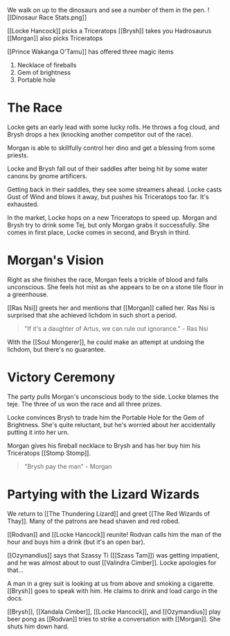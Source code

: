 We walk on up to the dinosaurs and see a number of them in the pen.
![[Dinosaur Race Stats.png]]

[[Locke Hancock]] picks a Triceratops
[[Brysh]] takes you Hadrosaurus
[[Morgan]] also picks Triceratops

[[Prince Wakanga O'Tamu]] has offered three magic items
1) Necklace of fireballs
2) Gem of brightness
3) Portable hole

# The Race
Locke gets an early lead with some lucky rolls. He throws a fog cloud, and Brysh drops a hex (knocking another competitor out of the race).

Morgan is able to skillfully control her dino and get a blessing from some priests.

Locke and Brysh fall out of their saddles after being hit by some water canons by gnome artificers.

Getting back in their saddles, they see some streamers ahead. Locke casts Gust of Wind and blows it away, but pushes his Triceratops too far. It's exhausted.

In the market, Locke hops on a new Triceratops to speed up. Morgan and Brysh try to drink some Tej, but only Morgan grabs it successfully. She comes in first place, Locke comes in second, and Brysh in third.

# Morgan's Vision
Right as she finishes the race, Morgan feels a trickle of blood and falls unconscious. She feels hot mist as she appears to be on a stone tile floor in a greenhouse.

[[Ras Nsi]] greets her and mentions that [[Morgan]] called her. Ras Nsi is surprised that she achieved lichdom in such short a period.

> "If it's a daughter of Artus, we can rule out ignorance." - Ras Nsi

With the [[Soul Mongerer]], he could make an attempt at undoing the lichdom, but there's no guarantee.

# Victory Ceremony
The party pulls Morgan's unconscious body to the side. Locke blames the teje. The three of us won the race and all three prizes.

Locke convinces Brysh to trade him the Portable Hole for the Gem of Brightness. She's quite reluctant, but he's worried about her accidentally putting it into her urn.

Morgan gives his fireball necklace to Brysh and has her buy him his Triceratops [[Stomp Stomp]].
> "Brysh pay the man" - Morgan

# Partying with the Lizard Wizards
We return to [[The Thundering Lizard]] and greet  [[The Red Wizards of Thay]]. Many of the patrons are head shaven and red robed.

[[Rodvan]] and [[Locke Hancock]] reunite! Rodvan calls him the man of the hour and buys him a drink (but it's an open bar).

[[Ozymandius]] says that Szassy Ti ([[Szass Tam]]) was getting impatient, and he was almost about to oust [[Valindra Cimber]]. Locke apologies for that...

A man in a grey suit is looking at us from above and smoking a cigarette. [[Brysh]] goes to speak with him. He claims to drink and load cargo in the docs.

[[Brysh]], [[Xandala Cimber]], [[Locke Hancock]], and [[Ozymandius]] play beer pong as [[Rodvan]] tries to strike a conversation with [[Morgan]]. She shuts him down hard.

